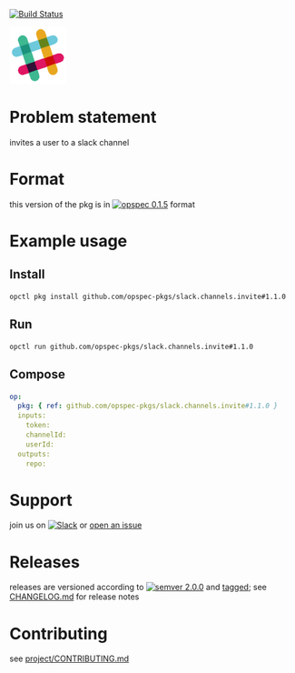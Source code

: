 [![Build Status](https://travis-ci.org/opspec-pkgs/slack.channels.invite.svg?branch=master)](https://travis-ci.org/opspec-pkgs/slack.channels.invite)

<img src="icon.svg" alt="icon" height="100px">

# Problem statement

invites a user to a slack channel

# Format

this version of the pkg is in [![opspec 0.1.5](https://img.shields.io/badge/opspec-0.1.5-brightgreen.svg?colorA=6b6b6b&colorB=fc16be)](https://opspec.io/0.1.5/packages.html) format

# Example usage

## Install

```shell
opctl pkg install github.com/opspec-pkgs/slack.channels.invite#1.1.0
```

## Run

```
opctl run github.com/opspec-pkgs/slack.channels.invite#1.1.0
```

## Compose

```yaml
op:
  pkg: { ref: github.com/opspec-pkgs/slack.channels.invite#1.1.0 }
  inputs:
    token:
    channelId:
    userId:
  outputs:
    repo:
```

# Support

join us on
[![Slack](https://opspec-slackin.herokuapp.com/badge.svg)](https://opspec-slackin.herokuapp.com/)
or
[open an issue](https://github.com/opspec-pkgs/slack.channels.invite/issues)

# Releases

releases are versioned according to
[![semver 2.0.0](https://img.shields.io/badge/semver-2.0.0-brightgreen.svg)](http://semver.org/spec/v2.0.0.html)
and [tagged](https://git-scm.com/book/en/v2/Git-Basics-Tagging); see
[CHANGELOG.md](CHANGELOG.md) for release notes

# Contributing

see
[project/CONTRIBUTING.md](https://github.com/opspec-pkgs/project/blob/master/CONTRIBUTING.md)
